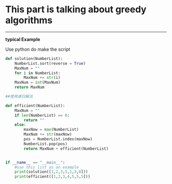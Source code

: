 # This part is talking about greedy algorithms

----------
**typical Example**

Use python do make the script
```python
def solution(NumberList):
    NumberList.sort(reverse = True)
    MaxNum = ""
    for i in NumberList:
        MaxNum += str(i)
    MaxNum = int(MaxNum)
    return MaxNum

##使用递归解法

def efficient(NumberList):
    MaxNum = ""
    if len(NumberList) == 0:
        return ""
    else:
        maxNow = max(NumberList)
        MaxNum += str(maxNow)
        pos = NumberList.index(maxNow)
        NumberList.pop(pos)
        return MaxNum + efficient(NumberList)


if __name__ == "__main__":
    #use this list as an example
    print(solution([1,2,3,5,1,3,8]))
    print(efficient([1,2,3,4,5,5,5]))

```